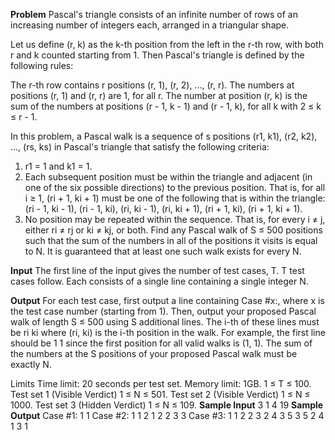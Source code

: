 **Problem**
Pascal's triangle consists of an infinite number of rows of an increasing number of integers each, arranged in a triangular shape.

Let us define (r, k) as the k-th position from the left in the r-th row, with both r and k counted starting from 1. Then Pascal's triangle is defined by the following rules:

The r-th row contains r positions (r, 1), (r, 2), ..., (r, r).
The numbers at positions (r, 1) and (r, r) are 1, for all r.
The number at position (r, k) is the sum of the numbers at positions (r - 1, k - 1) and (r - 1, k), for all k with 2 ≤ k ≤ r - 1.

In this problem, a Pascal walk is a sequence of s positions (r1, k1), (r2, k2), ..., (rs, ks) in Pascal's triangle that satisfy the following criteria:
1. r1 = 1 and k1 = 1.
2. Each subsequent position must be within the triangle and adjacent (in one of the six possible directions) to the previous position. That is, for all i ≥ 1, (ri + 1, ki + 1) must be one of the following that is within the triangle: (ri - 1, ki - 1), (ri - 1, ki), (ri, ki - 1), (ri, ki + 1), (ri + 1, ki), (ri + 1, ki + 1).
3. No position may be repeated within the sequence. That is, for every i ≠ j, either ri ≠ rj or ki ≠ kj, or both.
Find any Pascal walk of S ≤ 500 positions such that the sum of the numbers in all of the positions it visits is equal to N. It is guaranteed that at least one such walk exists for every N.

**Input**
The first line of the input gives the number of test cases, T. T test cases follow. Each consists of a single line containing a single integer N.

**Output**
For each test case, first output a line containing Case #x:, where x is the test case number (starting from 1). Then, output your proposed Pascal walk of length S ≤ 500 using S additional lines. The i-th of these lines must be ri ki where (ri, ki) is the i-th position in the walk. For example, the first line should be 1 1 since the first position for all valid walks is (1, 1). The sum of the numbers at the S positions of your proposed Pascal walk must be exactly N.

Limits
Time limit: 20 seconds per test set.
Memory limit: 1GB.
1 ≤ T ≤ 100.
Test set 1 (Visible Verdict)
1 ≤ N ≤ 501.
Test set 2 (Visible Verdict)
1 ≤ N ≤ 1000.
Test set 3 (Hidden Verdict)
1 ≤ N ≤ 109.
**Sample Input**
3
1
4
19
**Sample Output**
Case #1:
1 1
Case #2:
1 1
2 1
2 2
3 3
Case #3:
1 1
2 2
3 2
4 3
5 3
5 2
4 1
3 1
